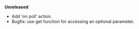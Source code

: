 **Unreleased**
* Add 'on poll' action.
* Bugfix: use get function for accessing an optional parameter.